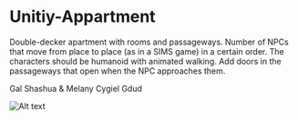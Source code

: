 # Unitiy-Appartment
Double-decker apartment with rooms and passageways. Number of NPCs that move from place to place (as in a SIMS game) in a certain order. The characters should be humanoid with animated walking. Add doors in the passageways that open when the NPC approaches them. 

Gal Shashua & Melany Cygiel Gdud

![ Alt text](gif.gif)
